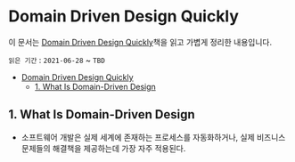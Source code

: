 # Domain Driven Design Quickly

이 문서는 [Domain Driven Design Quickly](https://www.infoq.com/minibooks/domain-driven-design-quickly/)책을 읽고 가볍게 정리한 내용입니다.

`읽은 기간` : `2021-06-28` ~ `TBD`

- [Domain Driven Design Quickly](#domain-driven-design-quickly)
  - [1. What Is Domain-Driven Design](#1-what-is-domain-driven-design)

## 1. What Is Domain-Driven Design

- 소프트웨어 개발은 실제 세계에 존재하는 프로세스를 자동화하거나, 실제 비즈니스 문제들의 해결책을 제공하는데 가장 자주 적용된다.
